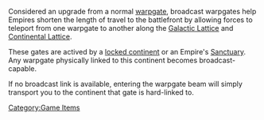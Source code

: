 Considered an upgrade from a normal [warpgate](/warpgate "wikilink"),
broadcast warpgates help Empires shorten the length of travel to the
battlefront by allowing forces to teleport from one warpgate to another
along the [Galactic Lattice](/Galactic_Lattice "wikilink") and
[Continental Lattice](/Lattice "wikilink").

These gates are actived by a [locked
continent](/continent_lock "wikilink") or an Empire's
[Sanctuary](/Sanctuary "wikilink"). Any warpgate physically linked to
this continent becomes broadcast-capable.

If no broadcast link is available, entering the warpgate beam will
simply transport you to the continent that gate is hard-linked to.

[Category:Game Items](/Category:Game_Items "wikilink")
